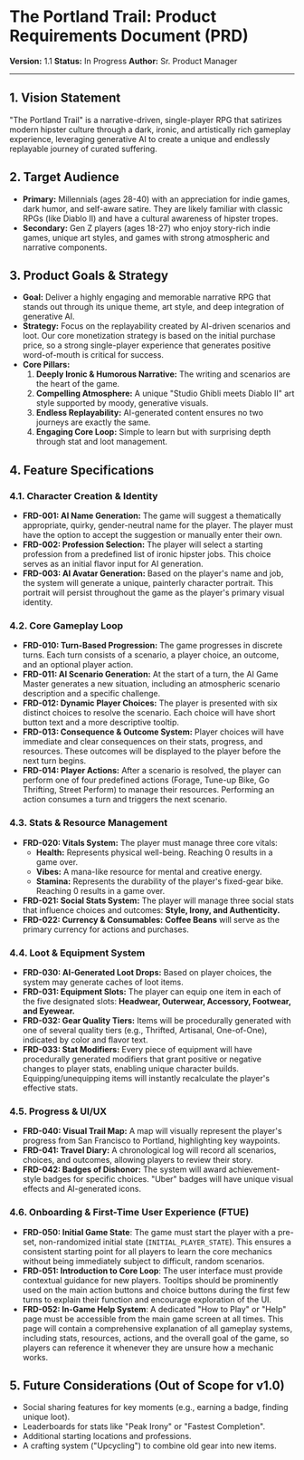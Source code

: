 # The Portland Trail: Product Requirements Document (PRD)

**Version:** 1.1
**Status:** In Progress
**Author:** Sr. Product Manager

---

## 1. Vision Statement

"The Portland Trail" is a narrative-driven, single-player RPG that satirizes modern hipster culture through a dark, ironic, and artistically rich gameplay experience, leveraging generative AI to create a unique and endlessly replayable journey of curated suffering.

## 2. Target Audience

-   **Primary:** Millennials (ages 28-40) with an appreciation for indie games, dark humor, and self-aware satire. They are likely familiar with classic RPGs (like Diablo II) and have a cultural awareness of hipster tropes.
-   **Secondary:** Gen Z players (ages 18-27) who enjoy story-rich indie games, unique art styles, and games with strong atmospheric and narrative components.

## 3. Product Goals & Strategy

-   **Goal:** Deliver a highly engaging and memorable narrative RPG that stands out through its unique theme, art style, and deep integration of generative AI.
-   **Strategy:** Focus on the replayability created by AI-driven scenarios and loot. Our core monetization strategy is based on the initial purchase price, so a strong single-player experience that generates positive word-of-mouth is critical for success.
-   **Core Pillars:**
    1.  **Deeply Ironic & Humorous Narrative:** The writing and scenarios are the heart of the game.
    2.  **Compelling Atmosphere:** A unique "Studio Ghibli meets Diablo II" art style supported by moody, generative visuals.
    3.  **Endless Replayability:** AI-generated content ensures no two journeys are exactly the same.
    4.  **Engaging Core Loop:** Simple to learn but with surprising depth through stat and loot management.

## 4. Feature Specifications

### 4.1. Character Creation & Identity

-   **FRD-001: AI Name Generation:** The game will suggest a thematically appropriate, quirky, gender-neutral name for the player. The player must have the option to accept the suggestion or manually enter their own.
-   **FRD-002: Profession Selection:** The player will select a starting profession from a predefined list of ironic hipster jobs. This choice serves as an initial flavor input for AI generation.
-   **FRD-003: AI Avatar Generation:** Based on the player's name and job, the system will generate a unique, painterly character portrait. This portrait will persist throughout the game as the player's primary visual identity.

### 4.2. Core Gameplay Loop

-   **FRD-010: Turn-Based Progression:** The game progresses in discrete turns. Each turn consists of a scenario, a player choice, an outcome, and an optional player action.
-   **FRD-011: AI Scenario Generation:** At the start of a turn, the AI Game Master generates a new situation, including an atmospheric scenario description and a specific challenge.
-   **FRD-012: Dynamic Player Choices:** The player is presented with six distinct choices to resolve the scenario. Each choice will have short button text and a more descriptive tooltip.
-   **FRD-013: Consequence & Outcome System:** Player choices will have immediate and clear consequences on their stats, progress, and resources. These outcomes will be displayed to the player before the next turn begins.
-   **FRD-014: Player Actions:** After a scenario is resolved, the player can perform one of four predefined actions (Forage, Tune-up Bike, Go Thrifting, Street Perform) to manage their resources. Performing an action consumes a turn and triggers the next scenario.

### 4.3. Stats & Resource Management

-   **FRD-020: Vitals System:** The player must manage three core vitals:
    -   **Health:** Represents physical well-being. Reaching 0 results in a game over.
    -   **Vibes:** A mana-like resource for mental and creative energy.
    -   **Stamina:** Represents the durability of the player's fixed-gear bike. Reaching 0 results in a game over.
-   **FRD-021: Social Stats System:** The player will manage three social stats that influence choices and outcomes: **Style, Irony, and Authenticity.**
-   **FRD-022: Currency & Consumables:** **Coffee Beans** will serve as the primary currency for actions and purchases.

### 4.4. Loot & Equipment System

-   **FRD-030: AI-Generated Loot Drops:** Based on player choices, the system may generate caches of loot items.
-   **FRD-031: Equipment Slots:** The player can equip one item in each of the five designated slots: **Headwear, Outerwear, Accessory, Footwear, and Eyewear.**
-   **FRD-032: Gear Quality Tiers:** Items will be procedurally generated with one of several quality tiers (e.g., Thrifted, Artisanal, One-of-One), indicated by color and flavor text.
-   **FRD-033: Stat Modifiers:** Every piece of equipment will have procedurally generated modifiers that grant positive or negative changes to player stats, enabling unique character builds. Equipping/unequipping items will instantly recalculate the player's effective stats.

### 4.5. Progress & UI/UX

-   **FRD-040: Visual Trail Map:** A map will visually represent the player's progress from San Francisco to Portland, highlighting key waypoints.
-   **FRD-041: Travel Diary:** A chronological log will record all scenarios, choices, and outcomes, allowing players to review their story.
-   **FRD-042: Badges of Dishonor:** The system will award achievement-style badges for specific choices. "Uber" badges will have unique visual effects and AI-generated icons.

### 4.6. Onboarding & First-Time User Experience (FTUE)

-   **FRD-050: Initial Game State**: The game must start the player with a pre-set, non-randomized initial state (`INITIAL_PLAYER_STATE`). This ensures a consistent starting point for all players to learn the core mechanics without being immediately subject to difficult, random scenarios.
-   **FRD-051: Introduction to Core Loop**: The user interface must provide contextual guidance for new players. Tooltips should be prominently used on the main action buttons and choice buttons during the first few turns to explain their function and encourage exploration of the UI.
-   **FRD-052: In-Game Help System**: A dedicated "How to Play" or "Help" page must be accessible from the main game screen at all times. This page will contain a comprehensive explanation of all gameplay systems, including stats, resources, actions, and the overall goal of the game, so players can reference it whenever they are unsure how a mechanic works.

## 5. Future Considerations (Out of Scope for v1.0)

-   Social sharing features for key moments (e.g., earning a badge, finding unique loot).
-   Leaderboards for stats like "Peak Irony" or "Fastest Completion".
-   Additional starting locations and professions.
-   A crafting system ("Upcycling") to combine old gear into new items.
